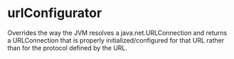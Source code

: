 # urlConfigurator
Overrides the way the JVM resolves a java.net.URLConnection and returns a URLConnection that is properly initialized/configured for that URL rather than for the protocol defined by the URL.

